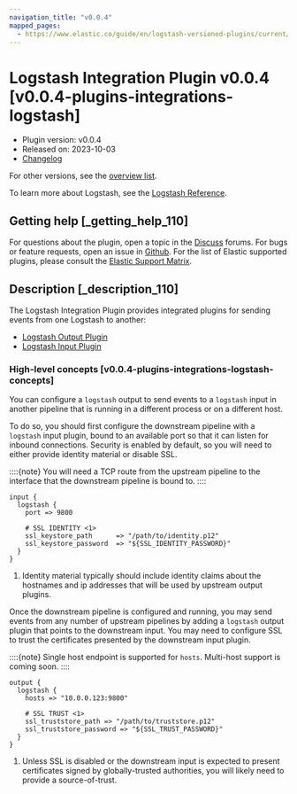 ```yaml
---
navigation_title: "v0.0.4"
mapped_pages:
  - https://www.elastic.co/guide/en/logstash-versioned-plugins/current/v0.0.4-plugins-integrations-logstash.html
---
```


# Logstash Integration Plugin v0.0.4 [v0.0.4-plugins-integrations-logstash]


* Plugin version: v0.0.4
* Released on: 2023-10-03
* [Changelog](https://github.com/logstash-plugins/logstash-integration-logstash/blob/v0.0.4/CHANGELOG.md)

For other versions, see the [overview list](integration-logstash-index.md).

To learn more about Logstash, see the [Logstash Reference](logstash://reference/index.md).

## Getting help [_getting_help_110]

For questions about the plugin, open a topic in the [Discuss](http://discuss.elastic.co) forums. For bugs or feature requests, open an issue in [Github](https://github.com/logstash-plugins/logstash-integration-logstash). For the list of Elastic supported plugins, please consult the [Elastic Support Matrix](https://www.elastic.co/support/matrix#matrix_logstash_plugins).


## Description [_description_110]

The Logstash Integration Plugin provides integrated plugins for sending events from one Logstash to another:

* [Logstash Output Plugin](logstash://reference/plugins-outputs-logstash.md)
* [Logstash Input Plugin](logstash://reference/plugins-inputs-logstash.md)

### High-level concepts [v0.0.4-plugins-integrations-logstash-concepts]

You can configure a `logstash` output to send events to a `logstash` input in another pipeline that is running in a different process or on a different host.

To do so, you should first configure the downstream pipeline with a `logstash` input plugin, bound to an available port so that it can listen for inbound connections. Security is enabled by default, so you will need to either provide identity material or disable SSL.

::::{note}
You will need a TCP route from the upstream pipeline to the interface that the downstream pipeline is bound to.
::::


```shell
input {
  logstash {
    port => 9800

    # SSL IDENTITY <1>
    ssl_keystore_path      => "/path/to/identity.p12"
    ssl_keystore_password  => "${SSL_IDENTITY_PASSWORD}"
  }
}
```

1. Identity material typically should include identity claims about the hostnames and ip addresses that will be used by upstream output plugins.


Once the downstream pipeline is configured and running, you may send events from any number of upstream pipelines by adding a `logstash` output plugin that points to the downstream input. You may need to configure SSL to trust the certificates presented by the downstream input plugin.

::::{note}
Single host endpoint is supported for `hosts`. Multi-host support is coming soon.
::::


```shell
output {
  logstash {
    hosts => "10.0.0.123:9800"

    # SSL TRUST <1>
    ssl_truststore_path => "/path/to/truststore.p12"
    ssl_truststore_password => "${SSL_TRUST_PASSWORD}"
  }
}
```

1. Unless SSL is disabled or the downstream input is expected to present certificates signed by globally-trusted authorities, you will likely need to provide a source-of-trust.




